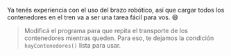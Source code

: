 Ya tenés experiencia con el uso del brazo robótico, así que cargar todos los contenedores en el tren va a ser una tarea fácil para vos. :smile:

> Modificá el programa para que repita el transporte de los contenedores mientras queden. Para eso, te dejamos la condición `hayContenedores()` lista para usar. 
